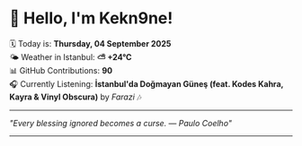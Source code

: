 # 👋 Hello, I'm Kekn9ne!

🗓️ Today is: **Thursday, 04 September 2025**  
🌤️ Weather in Istanbul: **⛅️  +24°C**  
📊 GitHub Contributions: **90**  
🎧 Currently Listening: **İstanbul'da Doğmayan Güneş (feat. Kodes Kahra, Kayra & Vinyl Obscura)** by *Farazi* 🎶

---

_"Every blessing ignored becomes a curse. — *Paulo Coelho*"_

---
